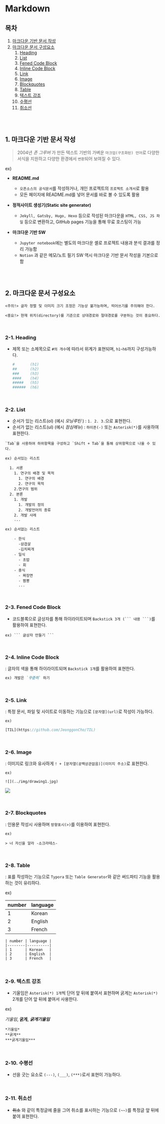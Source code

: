 # Markdown

## 목차

1. [마크다운 기반 문서 작성](#1-마크다운-기반-문서-작성)
2. [마크다운 문서 구성요소](#2-마크다운-문서-구성요소)
    1. [Heading](#2-1-heading)
    2. [List](#2-2-list)
    3. [Fened Code Block](#2-3-fened-code-block)
    4. [Inline Code Block](#2-4-inline-code-block)
    5. [Link](#2-5-link)
    6. [Image](#2-6-image)
    7. [Blockquotes](#2-7-blockquotes)
    8. [Table](#2-8-table)
    9. [텍스트 강조](#2-9-텍스트-강조)
    10. [수평선](#2-10-수평선)
    11. [취소선](#2-11-취소선)

<br>
<br>

## 1. 마크다운 기반 문서 작성

> 2004년 _존 그루버_ 가 만든 텍스트 기반의 가벼운 `마크업(구조화된) 언어`로 다양한 서식을 지원하고 다양한 환경에서 `변환`되어 보여질 수 있다.

ex)

-   **README.md**

    -   `오픈소스의 공식문서`를 작성하거나, 개인 프로젝트의 `프로젝트 소개서`로 활용
    -   모든 페이지에 README.md를 넣어 문서를 바로 볼 수 있도록 활용

-   **정적사이트 생성기(Static site generator)**

    -   `Jekyll, Gatsby, Hugo, Hexo` 등으로 작성된 마크다운을 `HTML, CSS, JS 파일` 등으로 변환하고, GitHub pages 기능을 통해 무료 호스팅이 가능

-   **마크다운 기반 SW**
    -   `Jupyter notebook`에는 별도의 마크다운 셸로 프로젝트 내용과 분석 결과를 정리 가능함
    -   `Notion` 과 같은 메모/노트 필기 SW 역시 마크다운 기반 문서 작성을 기본으로 함

<br>
<br>

## 2. 마크다운 문서 구성요소

```
<주의!> 글자 정렬 및 이미지 크기 조정은 기능상 불가능하며, 띄어쓰기를 주의해야 한다.

<중요!> 현재 위치(directory)를 기준으로 상대경로와 절대경로를 구분하는 것이 중요하다.
```

<br>

### 2-1. Heading

-   제목 또는 소제목으로 `#의 개수`에 따라서 위계가 표현되며, `h1~h6`까지 구성가능하다.

    ```bash
    #       (h1)
    ##      (h2)
    ###     (h3)
    ####    (h4)
    #####   (h5)
    ######  (h6)
    ```

<br>

### 2-2. List

-   순서가 있는 리스트(ol) (예시 _모닝루틴_ ) : `1. 2. 3.`으로 표현한다.
-   순서가 없는 리스트(ul) (예시 _점심메뉴_) : `하이픈(-)` 또는 `Asterisk(*)`를 사용하여 표현한다.

```
`Tab`을 사용하여 하위항목을 구성하고 `Shift + Tab`을 통해 상위항목으로 나올 수 있다.
```

```
ex) 순서있는 리스트

  1. 서론
    1. 연구의 배경 및 목적
      1. 연구의 배경
      2. 연구의 목적
    2.연구의 범위
  2. 본론
    1. 개발
      1. 개발의 정의
      2. 개발언어의 종류
    2. 개발 사례
    ...

ex) 순서없는 리스트

    - 한식
      -삼겹살
      -김치찌개
    - 일식
      - 초밥
      - 회
    - 중식
      - 짜장면
      - 짬뽕
      ...
```

<br>

### 2-3. Fened Code Block

-   코드블록으로 글상자를 통해 하이라이트되며 ` Backstick 3개 (``` 내용 ```) `를 활용하여 표현한다.

````
ex) ``` 글상자 만들기 ```
````

<br>

### 2-4. Inline Code Block

: 글자의 색을 통해 하이라이트되며 `Backstick 1개`를 활용하여 표현한다.

```markdown
ex) 개발은 `꾸준히` 하기
```

<br>

### 2-5. Link

: 특정 문서, 파일 및 사이트로 이동하는 기능으로 `[문자열](url)`로 작성이 가능하다.

```js
ex)

[TIL](https://github.com/JeonggonCho/TIL)
```

<br>

### 2-6. Image

: 이미지로 링크와 유사하게 `! + [문자열(공백상관없음)](이미지 주소)`로 표현한다.

```
ex)

![](../img/drawing1.jpg)
```

![](../img/drawing1.jpg)

<br>

### 2-7. Blockquotes

: 인용문 작성시 사용하며 `방향표시(>)`를 이용하여 표현한다.

```
ex)

> 너 자신을 알라 -소크라테스-
```

<br>

### 2-8. Table

: 표를 작성하는 기능으로 `Typora` 또는 `Table Generator`와 같은 써드파티 기능을 활용하는 것이 유리하다.

ex)

| number | language |
| ------ | -------- |
| 1      | Korean   |
| 2      | English  |
| 3      | French   |

```
| number | language |
|--------|----------|
| 1      | Korean   |
| 2      | English  |
| 3      | French   |
```

<br>

### 2-9. 텍스트 강조

-   기울임은 `Asterisk(*) 1개`씩 단어 앞 뒤에 붙여서 표현하며 굵게는 `Asterisk(*)` 2개를 단어 앞 뒤에 붙여서 사용한다.

ex)

_기울임_,
**굵게**,
**_굵게기울임_**

```
*기울임*
**굵게**
***굵게기울임***
```

<br>

### 2-10. 수평선

-   선을 긋는 요소로 `(---)`, `(___)`, `(***)`로서 표현이 가능하다.

<br>

### 2-11. 취소선

-   ~~취소~~ 와 같이 특정글에 줄을 그어 취소를 표시하는 기능으로 `(~~)`를 특정글 앞 뒤에 붙여 표현한다.
